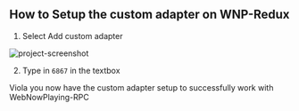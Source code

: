 ## How to Setup the custom adapter on WNP-Redux
1. Select Add custom adapter

<img src="https://i.imgur.com/kZDCQUY.png" alt="project-screenshot" >

2. Type in `6867` in the textbox


Viola you now have the custom adapter setup to successfully work with WebNowPlaying-RPC
